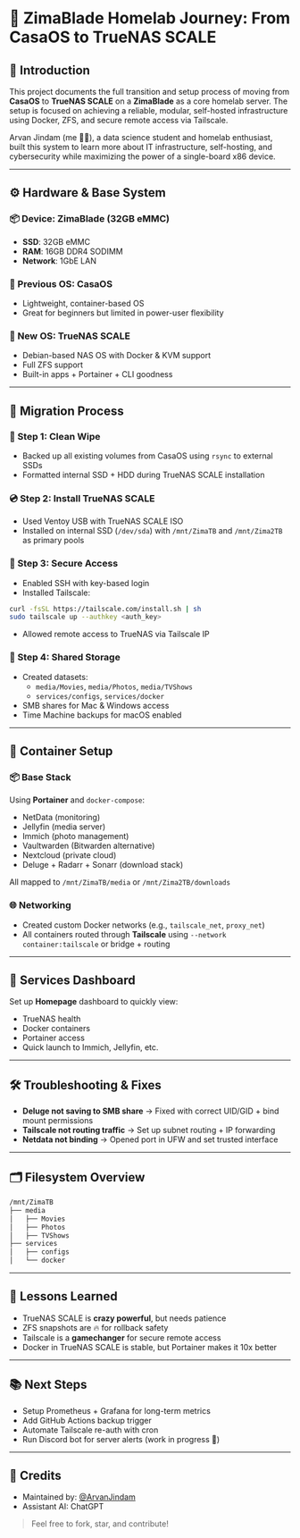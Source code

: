 # 🧠 ZimaBlade Homelab Journey: From CasaOS to TrueNAS SCALE

## 📌 Introduction
This project documents the full transition and setup process of moving from **CasaOS** to **TrueNAS SCALE** on a **ZimaBlade** as a core homelab server. The setup is focused on achieving a reliable, modular, self-hosted infrastructure using Docker, ZFS, and secure remote access via Tailscale.

Arvan Jindam (me 🙋‍♂️), a data science student and homelab enthusiast, built this system to learn more about IT infrastructure, self-hosting, and cybersecurity while maximizing the power of a single-board x86 device.

---

## ⚙️ Hardware & Base System

### 📦 Device: ZimaBlade (32GB eMMC)
- **SSD**: 32GB eMMC 
- **RAM**: 16GB DDR4 SODIMM  
- **Network**: 1GbE LAN

### 🧪 Previous OS: CasaOS
- Lightweight, container-based OS  
- Great for beginners but limited in power-user flexibility

### 🚀 New OS: TrueNAS SCALE
- Debian-based NAS OS with Docker & KVM support  
- Full ZFS support  
- Built-in apps + Portainer + CLI goodness

---

## 🔄 Migration Process

### 🧹 Step 1: Clean Wipe
- Backed up all existing volumes from CasaOS using `rsync` to external SSDs  
- Formatted internal SSD + HDD during TrueNAS SCALE installation

### 💿 Step 2: Install TrueNAS SCALE
- Used Ventoy USB with TrueNAS SCALE ISO  
- Installed on internal SSD (`/dev/sda`) with `/mnt/ZimaTB` and `/mnt/Zima2TB` as primary pools

### 🔐 Step 3: Secure Access
- Enabled SSH with key-based login  
- Installed Tailscale:

```bash
curl -fsSL https://tailscale.com/install.sh | sh
sudo tailscale up --authkey <auth_key>
```

- Allowed remote access to TrueNAS via Tailscale IP

### 📂 Step 4: Shared Storage
- Created datasets:
  - `media/Movies`, `media/Photos`, `media/TVShows`
  - `services/configs`, `services/docker`
- SMB shares for Mac & Windows access  
- Time Machine backups for macOS enabled

---

## 🐳 Container Setup

### 📦 Base Stack
Using **Portainer** and `docker-compose`:
- NetData (monitoring)  
- Jellyfin (media server)  
- Immich (photo management)  
- Vaultwarden (Bitwarden alternative)  
- Nextcloud (private cloud)  
- Deluge + Radarr + Sonarr (download stack)

All mapped to `/mnt/ZimaTB/media` or `/mnt/Zima2TB/downloads`

### 🌐 Networking
- Created custom Docker networks (e.g., `tailscale_net`, `proxy_net`)  
- All containers routed through **Tailscale** using `--network container:tailscale` or bridge + routing

---

## 🧰 Services Dashboard
Set up **Homepage** dashboard to quickly view:
- TrueNAS health  
- Docker containers  
- Portainer access  
- Quick launch to Immich, Jellyfin, etc.

---

## 🛠️ Troubleshooting & Fixes
- **Deluge not saving to SMB share** → Fixed with correct UID/GID + bind mount permissions  
- **Tailscale not routing traffic** → Set up subnet routing + IP forwarding  
- **Netdata not binding** → Opened port in UFW and set trusted interface

---

## 🗂️ Filesystem Overview

```bash
/mnt/ZimaTB
├── media
│   ├── Movies
│   ├── Photos
│   ├── TVShows
├── services
│   ├── configs
│   └── docker
```

---

## 🧪 Lessons Learned
- TrueNAS SCALE is **crazy powerful**, but needs patience  
- ZFS snapshots are 🔥 for rollback safety  
- Tailscale is a **gamechanger** for secure remote access  
- Docker in TrueNAS SCALE is stable, but Portainer makes it 10x better

---

## 📚 Next Steps
- Setup Prometheus + Grafana for long-term metrics  
- Add GitHub Actions backup trigger  
- Automate Tailscale re-auth with cron  
- Run Discord bot for server alerts (work in progress 👀)

---

## 🙌 Credits
- Maintained by: [@ArvanJindam](https://github.com/arvanjindam)  
- Assistant AI: ChatGPT

> Feel free to fork, star, and contribute!


